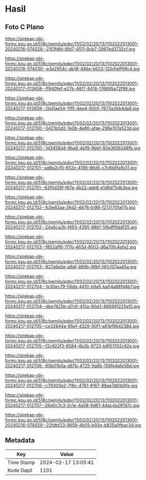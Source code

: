 # Hasil

## Foto C Plano

https://sirekap-obj-formc.kpu.go.id/518c/pemilu/pdpr/11/02/02/20/13/1102022013001-20240216-074028--21f3fdf4-8fd7-4511-8cb7-2967ed3732cf.jpg

https://sirekap-obj-formc.kpu.go.id/518c/pemilu/pdpr/11/02/02/20/13/1102022013001-20240216-074030--e3e2954c-db18-486e-b623-120d1eff99c4.jpg

https://sirekap-obj-formc.kpu.go.id/518c/pemilu/pdpr/11/02/02/20/13/1102022013001-20240217-012658--ff840fe1-e27b-46f7-8416-176695a72f98.jpg

https://sirekap-obj-formc.kpu.go.id/518c/pemilu/pdpr/11/02/02/20/13/1102022013001-20240217-012659--2bd1ae54-11f5-4ee4-92b5-7673a2bb4da6.jpg

https://sirekap-obj-formc.kpu.go.id/518c/pemilu/pdpr/11/02/02/20/13/1102022013001-20240217-012700--0421b0d2-1e0b-4e80-afae-296e107a523d.jpg

https://sirekap-obj-formc.kpu.go.id/518c/pemilu/pdpr/11/02/02/20/13/1102022013001-20240217-012700--1d3458d4-9ba8-4bf9-9bbf-80e3656248fb.jpg

https://sirekap-obj-formc.kpu.go.id/518c/pemilu/pdpr/11/02/02/20/13/1102022013001-20240217-012701--ad8a2cf0-652e-4199-86d5-c7c6b6fafb31.jpg

https://sirekap-obj-formc.kpu.go.id/518c/pemilu/pdpr/11/02/02/20/13/1102022013001-20240217-012701--62f0d29f-f67e-4b22-ade8-e1d9d75db3ea.jpg

https://sirekap-obj-formc.kpu.go.id/518c/pemilu/pdpr/11/02/02/20/13/1102022013001-20240217-012702--fc5e82aa-26d2-4876-b188-f213170faf7b.jpg

https://sirekap-obj-formc.kpu.go.id/518c/pemilu/pdpr/11/02/02/20/13/1102022013001-20240217-012702--24a6ca2b-f493-4395-88b1-5fbdff9ddf25.jpg

https://sirekap-obj-formc.kpu.go.id/518c/pemilu/pdpr/11/02/02/20/13/1102022013001-20240217-012703--f852aff6-7f7b-463d-8502-d6a70fc4afa2.jpg

https://sirekap-obj-formc.kpu.go.id/518c/pemilu/pdpr/11/02/02/20/13/1102022013001-20240217-012703--927a6a0e-a9af-469b-98bf-f41cf07aa45a.jpg

https://sirekap-obj-formc.kpu.go.id/518c/pemilu/pdpr/11/02/02/20/13/1102022013001-20240217-012704--1e30ec79-56da-4410-b9a5-ba54a88fd4b7.jpg

https://sirekap-obj-formc.kpu.go.id/518c/pemilu/pdpr/11/02/02/20/13/1102022013001-20240217-012704--dbe7425b-d7c6-410a-90d3-866991225ef5.jpg

https://sirekap-obj-formc.kpu.go.id/518c/pemilu/pdpr/11/02/02/20/13/1102022013001-20240217-012705--ce32844a-95ef-4329-90f1-a81bf9642384.jpg

https://sirekap-obj-formc.kpu.go.id/518c/pemilu/pdpr/11/02/02/20/13/1102022013001-20240217-012705--f2c922f3-8584-4b2b-9723-b9f51702c82e.jpg

https://sirekap-obj-formc.kpu.go.id/518c/pemilu/pdpr/11/02/02/20/13/1102022013001-20240217-012706--60b01b0a-d87b-4725-9a8b-156fe4afe58d.jpg

https://sirekap-obj-formc.kpu.go.id/518c/pemilu/pdpr/11/02/02/20/13/1102022013001-20240217-012706--c79303e2-7f8c-4761-8167-88ae7db1b91e.jpg

https://sirekap-obj-formc.kpu.go.id/518c/pemilu/pdpr/11/02/02/20/13/1102022013001-20240217-012707--26d0c7c3-2c1e-4a08-9d61-44ac4a297d7c.jpg

https://sirekap-obj-formc.kpu.go.id/518c/pemilu/pdpr/11/02/02/20/13/1102022013001-20240216-074029--22fdbf23-9659-4b05-b92e-b825a0fbac34.jpg


## Metadata

| Key        | Value               |
| ---------- | ------------------- |
| Time Stamp | 2024-02-17 13:05:41 |
| Kode Dapil | 1101                |



